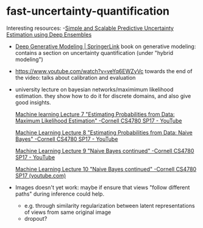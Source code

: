 # fast-uncertainty-quantification

Interesting resources:
-[Simple and Scalable Predictive Uncertainty
 Estimation using Deep Ensembles](https://proceedings.neurips.cc/paper_files/paper/2017/file/9ef2ed4b7fd2c810847ffa5fa85bce38-Paper.pdf)

- [Deep Generative Modeling | SpringerLink](https://link.springer.com/book/10.1007/978-3-031-64087-2)
  book on generative modeling: contains a section on uncertainty quantification (under "hybrid modeling")

- https://www.youtube.com/watch?v=veYq6EWZyVc
  towards the end of the video: talks about calibration and evaluation

- university lecture on bayesian networks/maximimum likelihood estimation. they show how to do it for discrete domains, and also give good insights.

  [Machine learning Lecture 7 "Estimating Probabilities from Data: Maximum Likelihood Estimation" -Cornell CS4780 SP17 - YouTube](https://www.youtube.com/watch?v=RIawrYLVdIw)

  [Machine Learning Lecture 8 "Estimating Probabilities from Data: Naive Bayes" -Cornell CS4780 SP17 - YouTube](https://www.youtube.com/watch?v=pDHEX2usCS0)

  [Machine Learning Lecture 9 "Naive Bayes continued" -Cornell CS4780 SP17 - YouTube](https://www.youtube.com/watch?v=VDK0nkjFh5U&t=1050s)

  [Machine Learning Lecture 10 "Naive Bayes continued" -Cornell CS4780 SP17 (youtube.com)](https://www.youtube.com/watch?v=rqB0XWoMreU)



- Images doesn't yet work: maybe if ensure that views "follow different paths" during inference could help.
  - e.g. through similarity regularization between latent representations of views from same original image
  - dropout? 
